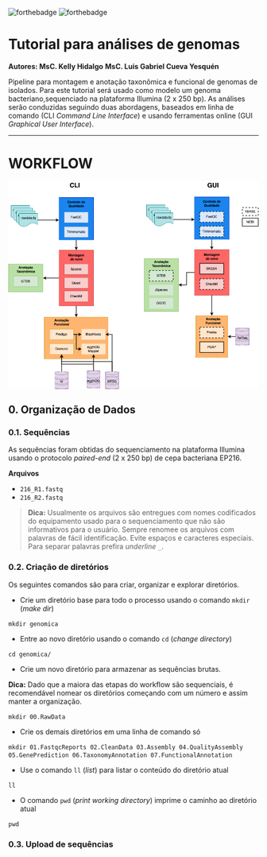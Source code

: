 
<!-- README.md is generated from README.Rmd. Please edit that file -->
<!-- badges: start -->

![forthebadge](https://img.shields.io/badge/GEMM-Building-orange)
![forthebadge](https://forthebadge.com/images/badges/built-with-science.svg)

<!-- badges: end -->

# Tutorial para análises de genomas

**Autores: MsC. Kelly Hidalgo** **MsC. Luis Gabriel Cueva Yesquén**

Pipeline para montagem e anotação taxonômica e funcional de genomas de
isolados. Para este tutorial será usado como modelo um genoma
bacteriano,sequenciado na plataforma Illumina (2 x 250 bp). As análises
serão conduzidas seguindo duas abordagens, baseados em linha de comando
(CLI *Command Line Interface*) e usando ferramentas online (GUI
*Graphical User Interface*).

------------------------------------------------------------------------

# WORKFLOW

<img src="imgs/workflow.png" align="center"/>

## 0. Organização de Dados

### 0.1. Sequências

As sequências foram obtidas do sequenciamento na plataforma Illumina
usando o protocolo *paired-end* (2 x 250 bp) de cepa bacteriana EP216.

**Arquivos**

-   `216_R1.fastq`
-   `216_R2.fastq`

> **Dica:** Usualmente os arquivos são entregues com nomes codificados
> do equipamento usado para o sequenciamento que não são informativos
> para o usuário. Sempre renomee os arquivos com palavras de fácil
> identificação. Evite espaços e caracteres especiais. Para separar
> palavras prefira *underline* `_`.

### 0.2. Criação de diretórios

Os seguintes comandos são para criar, organizar e explorar diretórios.

-   Crie um diretório base para todo o processo usando o comando `mkdir`
    (*make dir*)

<!-- -->

    mkdir genomica

-   Entre ao novo diretório usando o comando `cd` (*change directory*)

<!-- -->

    cd genomica/

-   Crie um novo diretório para armazenar as sequências brutas.

**Dica:** Dado que a maiora das etapas do workflow são sequenciais, é
recomendável nomear os diretórios começando com um número e assim manter
a organização.

    mkdir 00.RawData

-   Crie os demais diretórios em uma linha de comando só

<!-- -->

    mkdir 01.FastqcReports 02.CleanData 03.Assembly 04.QualityAssembly 05.GenePrediction 06.TaxonomyAnnotation 07.FunctionalAnnotation

-   Use o comando `ll` (*list*) para listar o conteúdo do diretório
    atual

<!-- -->

    ll

-   O comando `pwd` (*print working directory*) imprime o caminho ao
    diretório atual

<!-- -->

    pwd

### 0.3. Upload de sequências
